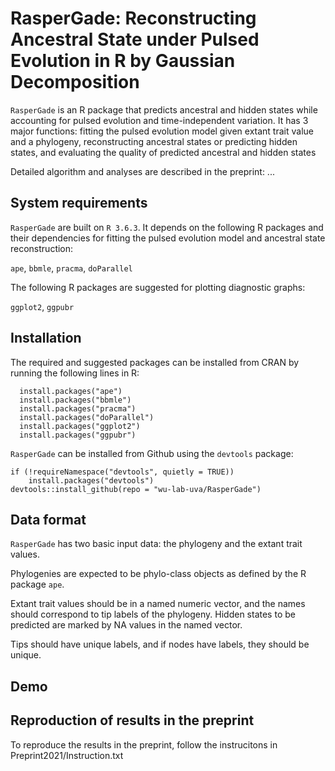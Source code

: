 # RasperGade: Reconstructing Ancestral State under Pulsed Evolution in R by Gaussian Decomposition
`RasperGade` is an  R package that predicts ancestral and hidden states while accounting for pulsed evolution and time-independent variation.
It has 3 major functions: fitting the pulsed evolution model given extant trait value and a phylogeny, reconstructing ancestral states or predicting hidden states, and evaluating the quality of predicted ancestral and hidden states

Detailed algorithm and analyses are described in the preprint: ...

## System requirements
`RasperGade` are built on `R 3.6.3`. It depends on the following R packages and their dependencies for fitting the pulsed evolution model and ancestral state reconstruction: 

`ape`, `bbmle`, `pracma`, `doParallel`

The following R packages are suggested for plotting diagnostic graphs: 

`ggplot2`, `ggpubr`

## Installation
The required and suggested packages can be installed from CRAN by running the following lines in R:
```
  install.packages("ape")
  install.packages("bbmle")
  install.packages("pracma")
  install.packages("doParallel")
  install.packages("ggplot2")
  install.packages("ggpubr")
```
`RasperGade` can be installed from Github using the `devtools` package:
```
if (!requireNamespace("devtools", quietly = TRUE))
    install.packages("devtools")
devtools::install_github(repo = "wu-lab-uva/RasperGade")
```
## Data format
`RasperGade` has two basic input data: the phylogeny and the extant trait values.

Phylogenies are expected to be phylo-class objects as defined by the R package `ape`.

Extant trait values should be in a named numeric vector, and the names should correspond to tip labels of the phylogeny. Hidden states to be predicted are marked by NA values in the named vector.

Tips should have unique labels, and if nodes have labels, they should be unique.

## Demo


## Reproduction of results in the preprint
To reproduce the results in the preprint, follow the instrucitons in Preprint2021/Instruction.txt
